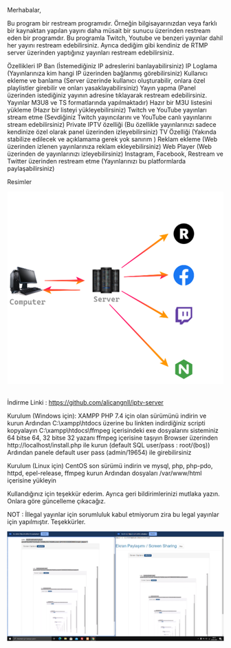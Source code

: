 Merhabalar,

Bu program bir restream programıdır. Örneğin bilgisayarınızdan veya farklı bir kaynaktan yapılan yayını daha müsait bir sunucu üzerinden restream eden bir programdır.
Bu programla Twitch, Youtube ve benzeri yayınlar dahil her yayını restream edebilirsiniz. Ayrıca dediğim gibi kendiniz de RTMP server üzerinden yaptığınız yayınları restream edebilirsiniz.

Özellikleri
IP Ban (İstemediğiniz IP adreslerini banlayabilirsiniz)
IP Loglama (Yayınlarınıza kim hangi IP üzerinden bağlanmış görebilirsiniz)
Kullanıcı ekleme ve banlama (Server üzerinde kullanıcı oluşturabilir, onlara özel playlistler girebilir ve onları yasaklayabilirsiniz)
Yayın yapma (Panel üzerinden istediğiniz yayının adresine tıklayarak restream edebilirsiniz. Yayınlar M3U8 ve TS formatlarında yapılmaktadır)
Hazır bir M3U listesini yükleme (Hazır bir listeyi yükleyebilirsiniz)
Twitch ve YouTube yayınları stream etme (Sevdiğiniz Twitch yayıncılarını ve YouTube canlı yayınlarını stream edebilirsiniz)
Private IPTV özelliği (Bu özellikle yayınlarınızı sadece kendinize özel olarak panel üzerinden izleyebilirsiniz)
TV Özelliği (Yakında stabilize edilecek ve açıklamama gerek yok sanırım )
Reklam ekleme (Web üzerinden izlenen yayınlarınıza reklam ekleyebilirsiniz)
Web Player (Web üzerinden de yayınlarınızı izleyebilirsiniz)
Instagram, Facebook, Restream ve Twitter üzerinden restream etme (Yayınlarınızı bu platformlarda paylaşabilirsiniz)

Resimler
<br><center><img src="tanitim/algo.png"></center><br>

İndirme Linki : https://github.com/alicangnll/iptv-server

Kurulum (Windows için):
XAMPP PHP 7.4 için olan sürümünü indirin ve kurun
Ardından C:\xampp\htdocs üzerine bu linkten indirdiğiniz scripti kopyalayın
C:\xampp\htdocs\ffmpeg içerisindeki exe dosyalarını sisteminiz 64 bitse 64, 32 bitse 32 yazanı ffmpeg içerisine taşıyın
Browser üzerinden http://localhost/install.php ile kurun (default SQL user/pass : root/(boş))
Ardından panele default user pass (admin/19654) ile girebilirsiniz

Kurulum (Linux için)
CentOS son sürümü indirin ve mysql, php, php-pdo, httpd, epel-release, ffmpeg kurun
Ardından dosyaları /var/www/html içerisine yükleyin

Kullandığınız için teşekkür ederim. Ayrıca geri bildirimlerinizi mutlaka yazın. Onlara göre güncelleme çıkacağız.

NOT : İllegal yayınlar için sorumluluk kabul etmiyorum zira bu legal yayınlar için yapılmıştır. Teşekkürler.
<center><img src="tanitim/scr.png"></center><br>
